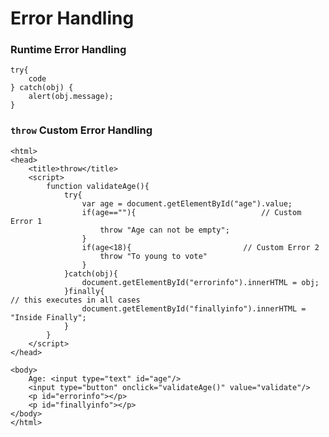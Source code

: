 # Error Handling

### Runtime Error Handling
    try{
        code
    } catch(obj) {
        alert(obj.message);
    }

### `throw` Custom Error Handling
    <html>
    <head>
    	<title>throw</title>
    	<script>
    		function validateAge(){
    			try{
    				var age = document.getElementById("age").value;
    				if(age==""){							// Custom Error 1
    					throw "Age can not be empty";
    				}
    				if(age<18){							// Custom Error 2
						throw "To young to vote"
    				}
    			}catch(obj){
    				document.getElementById("errorinfo").innerHTML = obj;
    			}finally{                                                                // this executes in all cases
    				document.getElementById("finallyinfo").innerHTML = "Inside Finally";
    			}
    		}
    	</script>
    </head>
    
    <body>
    	Age: <input type="text" id="age"/>
    	<input type="button" onclick="validateAge()" value="validate"/>
    	<p id="errorinfo"></p>
    	<p id="finallyinfo"></p>
    </body>
    </html>
